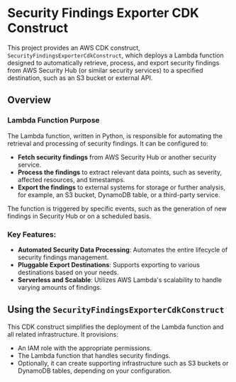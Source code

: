 # Security Findings Exporter CDK Construct

This project provides an AWS CDK construct, `SecurityFindingsExporterCdkConstruct`, which deploys a Lambda function designed to automatically retrieve, process, and export security findings from AWS Security Hub (or similar security services) to a specified destination, such as an S3 bucket or external API.

## Overview

### Lambda Function Purpose

The Lambda function, written in Python, is responsible for automating the retrieval and processing of security findings. It can be configured to:
- **Fetch security findings** from AWS Security Hub or another security service.
- **Process the findings** to extract relevant data points, such as severity, affected resources, and timestamps.
- **Export the findings** to external systems for storage or further analysis, for example, an S3 bucket, DynamoDB table, or a third-party service.

The function is triggered by specific events, such as the generation of new findings in Security Hub or on a scheduled basis.

### Key Features:
- **Automated Security Data Processing**: Automates the entire lifecycle of security findings management.
- **Pluggable Export Destinations**: Supports exporting to various destinations based on your needs.
- **Serverless and Scalable**: Utilizes AWS Lambda's scalability to handle varying amounts of findings.

## Using the `SecurityFindingsExporterCdkConstruct`

This CDK construct simplifies the deployment of the Lambda function and all related infrastructure. It provisions:
- An IAM role with the appropriate permissions.
- The Lambda function that handles security findings.
- Optionally, it can create supporting infrastructure such as S3 buckets or DynamoDB tables, depending on your configuration.

